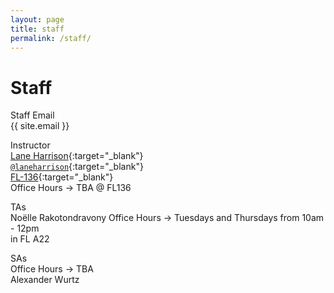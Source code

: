 ```yaml
---
layout: page
title: staff
permalink: /staff/
---
```


# Staff
Staff Email  
{{ site.email }}

Instructor  
[Lane Harrison](http://web.cs.wpi.edu/~ltharrison/){:target="_blank"}  
[`@laneharrison`](http://twitter.com/laneharrison/){:target="_blank"}  
[FL-136](http://myatlascms.com/map/?id=609&mrkIid=105239){:target="_blank"}  
Office Hours -> TBA @ FL136

TAs   
Noëlle Rakotondravony
Office Hours -> Tuesdays and Thursdays from 10am - 12pm   
in FL A22

SAs  
Office Hours -> TBA     
Alexander Wurtz   

